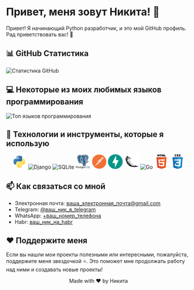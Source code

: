 <!-- Заголовок -->
# Привет, меня зовут Никита! 👋

<!-- Описание -->
Привет! Я начинающий Python разработчик, и это мой GitHub профиль. Рад приветствовать вас! 🚀

<!-- Статистика -->
## 📊 GitHub Статистика
![Статистика GitHub](https://github-readme-stats.vercel.app/api?username=KolesnikNV&show_icons=true&count_private=true&hide=contribs&theme=radical)

<!-- Языки программирования -->
## 💻 Некоторые из моих любимых языков программирования
![Топ языков программирования](https://github-readme-stats.vercel.app/api/top-langs/?username=KolesnikNV&layout=compact&theme=radical)

<!-- Технологии и инструменты -->
## 🚀 Технологии и инструменты, которые я использую
<p align="center">
  <img src="https://raw.githubusercontent.com/devicons/devicon/master/icons/python/python-original.svg" alt="Python" width="40" height="40"/>
  <img src="https://cdn.worldvectorlogo.com/logos/django.svg" alt="Django" width="40" height="40"/>
  <img src="https://raw.githubusercontent.com/devicons/devicon/master/icons/sqlite/sqlite-icon.svg" alt="SQLite" width="40" height="40"/>
  <img src="https://raw.githubusercontent.com/devicons/devicon/master/icons/postgresql/postgresql-original-wordmark.svg" alt="PostgreSQL" width="40" height="40"/>
  <img src="https://raw.githubusercontent.com/devicons/devicon/master/icons/postman/postman-original.svg" alt="Postman" width="40" height="40"/>
  <img src="https://raw.githubusercontent.com/devicons/devicon/master/icons/fastapi/fastapi-original.svg" alt="FastAPI" width="40" height="40"/>
  <img src="https://raw.githubusercontent.com/devicons/devicon/master/icons/flask/flask-original.svg" alt="Flask" width="40" height="40"/>
  <img src="https://www.vectorlogo.zone/logos/golang/golang-icon.svg" alt="Go" width="40" height="40"/>
  <img src="https://raw.githubusercontent.com/devicons/devicon/master/icons/html5/html5-original-wordmark.svg" alt="HTML5" width="40" height="40"/>
  <img src="https://raw.githubusercontent.com/devicons/devicon/master/icons/css3/css3-original-wordmark.svg" alt="CSS3" width="40" height="40"/>
</p>

<!-- Связь и социальные сети -->
## 📫 Как связаться со мной
- Электронная почта: [ваша_электронная_почта@gmail.com](mailto:ваша_электронная_почта@gmail.com)
- Telegram: [@ваш_ник_в_telegram](https://t.me/ваш_ник_в_telegram)
- WhatsApp: [+ваш_номер_телефона](https://wa.me/ваш_номер_телефона)
- Habr: [ваш_ник_на_habr](https://habr.com/ru/users/ваш_ник_на_habr/)

<!-- Поддержка -->
## ❤️ Поддержите меня
Если вы нашли мои проекты полезными или интересными, пожалуйста, поддержите меня звездочкой ⭐️. Это поможет мне продолжать работу над ними и создавать новые проекты!

<!-- Подпись -->
<p align="center">Made with ❤️ by Никита</p>
